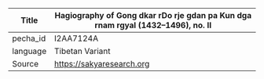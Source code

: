 |Title | Hagiography of Gong dkar rDo rje gdan pa Kun dga rnam rgyal (1432–1496), no. II 
| --- | --- 
|pecha_id | I2AA7124A
|language | Tibetan Variant
|Source | https://sakyaresearch.org